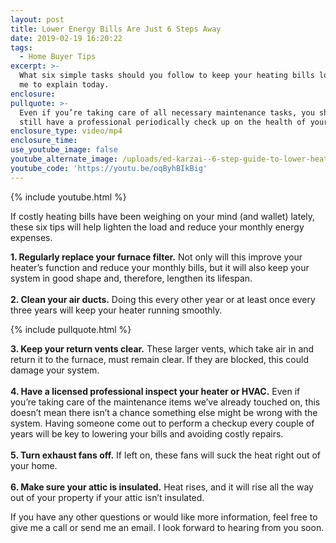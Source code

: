 ```yaml
---
layout: post
title: Lower Energy Bills Are Just 6 Steps Away
date: 2019-02-19 16:20:22
tags:
  - Home Buyer Tips
excerpt: >-
  What six simple tasks should you follow to keep your heating bills low? Allow
  me to explain today.
enclosure:
pullquote: >-
  Even if you’re taking care of all necessary maintenance tasks, you should
  still have a professional periodically check up on the health of your heater.
enclosure_type: video/mp4
enclosure_time:
use_youtube_image: false
youtube_alternate_image: /uploads/ed-karzai--6-step-guide-to-lower-heating-bills-youtube.jpg
youtube_code: 'https://youtu.be/oqByhBIkBig'
---
```


{% include youtube.html %}

If costly heating bills have been weighing on your mind (and wallet) lately, these six tips will help lighten the load and reduce your monthly energy expenses.

**1. Regularly replace your furnace filter.** Not only will this improve your heater’s function and reduce your monthly bills, but it will also keep your system in good shape and, therefore, lengthen its lifespan.&nbsp;<br><br>**2. Clean your air ducts.** Doing this every other year or at least once every three years will keep your heater running smoothly.

{% include pullquote.html %}

**3. Keep your return vents clear.** These larger vents, which take air in and return it to the furnace, must remain clear. If they are blocked, this could damage your system.&nbsp;<br><br>**4. Have a licensed professional inspect your heater or HVAC.** Even if you’re taking care of the maintenance items we’ve already touched on, this doesn’t mean there isn’t a chance something else might be wrong with the system. Having someone come out to perform a checkup every couple of years will be key to lowering your bills and avoiding costly repairs.&nbsp;<br><br>**5. Turn exhaust fans off.** If left on, these fans will suck the heat right out of your home.&nbsp;<br><br>**6. Make sure your attic is insulated.** Heat rises, and it will rise all the way out of your property if your attic isn’t insulated.&nbsp;

If you have any other questions or would like more information, feel free to give me a call or send me an email. I look forward to hearing from you soon.<br>&nbsp;